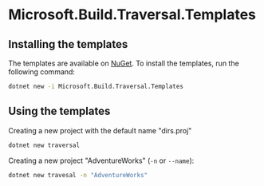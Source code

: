 # Microsoft.Build.Traversal.Templates

## Installing the templates

The templates are available on [NuGet](https://www.nuget.org/packages/Microsoft.Build.Traversal.Templates/).
To install the templates, run the following command:

```bash
dotnet new -i Microsoft.Build.Traversal.Templates
```

## Using the templates

Creating a new project with the default name "dirs.proj"

```bash
dotnet new traversal
```

Creating a new project "AdventureWorks" (`-n` or `--name`):

```bash
dotnet new travesal -n "AdventureWorks"
```
